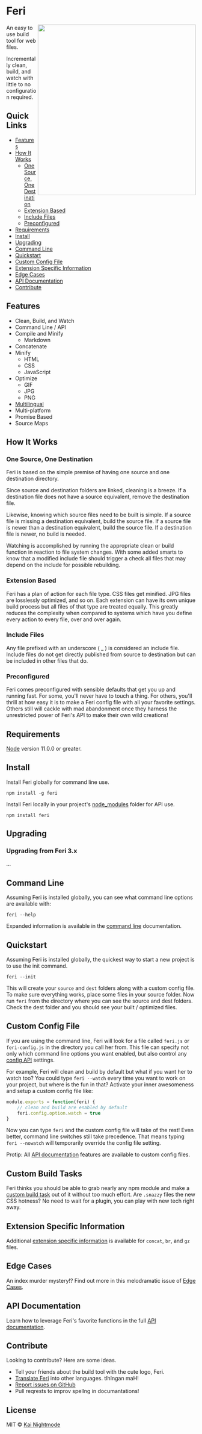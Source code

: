 # Feri

<img src="https://raw.githubusercontent.com/nightmode/feri/master/images/feri-the-ferret.png" width="420" height="453" align="right" alt="">

An easy to use build tool for web files.

Incrementally clean, build, and watch with little to no configuration required.

## Quick Links

* [Features](#features)
* [How It Works](#how-it-works)
  * [One Source, One Destination](#one-source-one-destination)
  * [Extension Based](#extension-based)
  * [Include Files](#include-files)
  * [Preconfigured](#preconfigured)
* [Requirements](#requirements)
* [Install](#install)
* [Upgrading](#upgrading)
* [Command Line](#command-line)
* [Quickstart](#quickstart)
* [Custom Config File](#custom-config-file)
* [Extension Specific Information](#extension-specific-information)
* [Edge Cases](#edge-cases)
* [API Documentation](#api-documentation)
* [Contribute](#contribute)

## Features

* Clean, Build, and Watch
* Command Line / API
* Compile and Minify
  * Markdown
* Concatenate
* Minify
  * HTML
  * CSS
  * JavaScript
* Optimize
  * GIF
  * JPG
  * PNG
* [Multilingual](docs/multilingual.md)
* Multi-platform
* Promise Based
* Source Maps

## How It Works

### One Source, One Destination

Feri is based on the simple premise of having one source and one destination directory.

Since source and destination folders are linked, cleaning is a breeze. If a destination file does not have a source equivalent, remove the destination file.

Likewise, knowing which source files need to be built is simple. If a source file is missing a destination equivalent, build the source file. If a source file is newer than a destination equivalent, build the source file. If a destination file is newer, no build is needed.

Watching is accomplished by running the appropriate clean or build function in reaction to file system changes. With some added smarts to know that a modified include file should trigger a check all files that may depend on the include for possible rebuilding.

### Extension Based

Feri has a plan of action for each file type. CSS files get minified. JPG files are losslessly optimized, and so on. Each extension can have its own unique build process but all files of that type are treated equally. This greatly reduces the complexity when compared to systems which have you define every action to every file, over and over again.

### Include Files
Any file prefixed with an underscore ( _ ) is considered an include file. Include files do not get directly published from source to destination but can be included in other files that do.

### Preconfigured

Feri comes preconfigured with sensible defaults that get you up and running fast. For some, you'll never have to touch a thing. For others, you'll thrill at how easy it is to make a Feri config file with all your favorite settings. Others still will cackle with mad abandonment once they harness the unrestricted power of Feri's API to make their own wild creations!

## Requirements

[Node](https://nodejs.org/en/) version 11.0.0 or greater.

## Install

Install Feri globally for command line use.

```
npm install -g feri
```

Install Feri locally in your project's [node_modules](https://nodejs.org/api/modules.html#modules_loading_from_node_modules_folders) folder for API use.

```
npm install feri
```

## Upgrading

### Upgrading from Feri 3.x

...

## Command Line

Assuming Feri is installed globally, you can see what command line options are available with:

```
feri --help
```

Expanded information is available in the [command line](docs/command-line.md) documentation.

## Quickstart

Assuming Feri is installed globally, the quickest way to start a new project is to use the init command.

```
feri --init
```

This will create your `source` and `dest` folders along with a custom config file. To make sure everything works, place some files in your source folder. Now run `feri` from the directory where you can see the source and dest folders. Check the dest folder and you should see your built / optimized files.

## Custom Config File

If you are using the command line, Feri will look for a file called `feri.js` or `feri-config.js` in the directory you call her from. This file can specify not only which command line options you want enabled, but also control any [config API](docs/api/config.md) settings.

For example, Feri will clean and build by default but what if you want her to watch too? You could type `feri --watch` every time you want to work on your project, but where is the fun in that? Activate your inner awesomeness and setup a custom config file like:

```js
module.exports = function(feri) {
    // clean and build are enabled by default
    feri.config.option.watch = true
}
```

Now you can type `feri` and the custom config file will take of the rest! Even better, command line switches still take precedence. That means typing `feri --nowatch` will temporarily override the config file setting.

Protip: All [API documentation](docs/api/index.md) features are available to custom config files.

## Custom Build Tasks

Feri thinks you should be able to grab nearly any npm module and make a [custom build task](docs/custom-build-task.md) out of it without too much effort. Are `.snazzy` files the new CSS hotness? No need to wait for a plugin, you can play with new tech right away.

## Extension Specific Information

Additional [extension specific information](docs/extension-specific-info.md) is available for `concat`, `br`, and `gz` files.

## Edge Cases

An index murder mystery!? Find out more in this melodramatic issue of [Edge Cases](docs/edge-cases.md).

## API Documentation

Learn how to leverage Feri's favorite functions in the full [API documentation](docs/api/index.md).

## Contribute

Looking to contribute? Here are some ideas.

 * Tell your friends about the build tool with the cute logo, Feri.
 * [Translate Feri](docs/multilingual.md#translation-guide) into other languages. tlhIngan maH!
 * [Report issues on GitHub](https://github.com/nightmode/feri/issues)
 * Pull reqrests to improv spellng in documantations!

## License

MIT © [Kai Nightmode](https://forestmist.org)